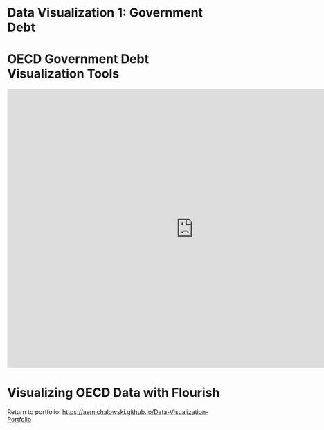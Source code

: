 # Data Visualization 1: Government Debt

# OECD Government Debt Visualization Tools
<iframe src="https://data.oecd.org/chart/6vwE" width="860" height="645" style="border: 0" mozallowfullscreen="true" webkitallowfullscreen="true" allowfullscreen="true"><a href="https://data.oecd.org/chart/6vwE" target="_blank">OECD Chart: General government debt, Total, % of GDP, Annual, 2019</a></iframe>

# Visualizing OECD Data with Flourish

<div class="flourish-embed flourish-chart" data-src="visualisation/7697432"><script src="https://public.flourish.studio/resources/embed.js"></script></div>



Return to portfolio: https://aemichalowski.github.io/Data-Visualization-Portfolio

